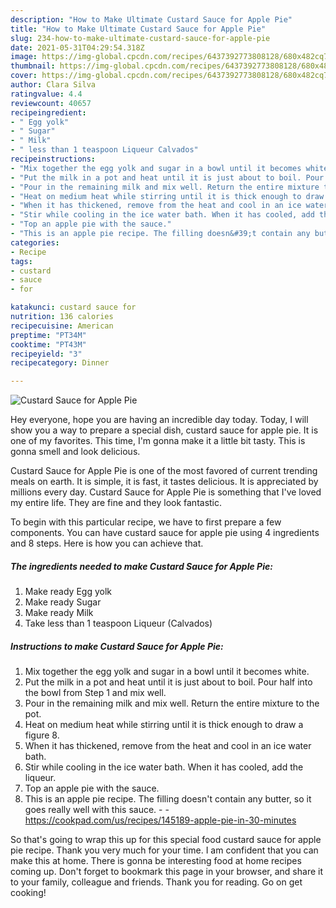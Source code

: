 ```yaml
---
description: "How to Make Ultimate Custard Sauce for Apple Pie"
title: "How to Make Ultimate Custard Sauce for Apple Pie"
slug: 234-how-to-make-ultimate-custard-sauce-for-apple-pie
date: 2021-05-31T04:29:54.318Z
image: https://img-global.cpcdn.com/recipes/6437392773808128/680x482cq70/custard-sauce-for-apple-pie-recipe-main-photo.jpg
thumbnail: https://img-global.cpcdn.com/recipes/6437392773808128/680x482cq70/custard-sauce-for-apple-pie-recipe-main-photo.jpg
cover: https://img-global.cpcdn.com/recipes/6437392773808128/680x482cq70/custard-sauce-for-apple-pie-recipe-main-photo.jpg
author: Clara Silva
ratingvalue: 4.4
reviewcount: 40657
recipeingredient:
- " Egg yolk"
- " Sugar"
- " Milk"
- " less than 1 teaspoon Liqueur Calvados"
recipeinstructions:
- "Mix together the egg yolk and sugar in a bowl until it becomes white."
- "Put the milk in a pot and heat until it is just about to boil. Pour half into the bowl from Step 1 and mix well."
- "Pour in the remaining milk and mix well. Return the entire mixture to the pot."
- "Heat on medium heat while stirring until it is thick enough to draw a figure 8."
- "When it has thickened, remove from the heat and cool in an ice water bath."
- "Stir while cooling in the ice water bath. When it has cooled, add the liqueur."
- "Top an apple pie with the sauce."
- "This is an apple pie recipe. The filling doesn&#39;t contain any butter, so it goes really well with this sauce.  https://cookpad.com/us/recipes/145189-apple-pie-in-30-minutes"
categories:
- Recipe
tags:
- custard
- sauce
- for

katakunci: custard sauce for 
nutrition: 136 calories
recipecuisine: American
preptime: "PT34M"
cooktime: "PT43M"
recipeyield: "3"
recipecategory: Dinner

---
```



![Custard Sauce for Apple Pie](https://img-global.cpcdn.com/recipes/6437392773808128/680x482cq70/custard-sauce-for-apple-pie-recipe-main-photo.jpg)

Hey everyone, hope you are having an incredible day today. Today, I will show you a way to prepare a special dish, custard sauce for apple pie. It is one of my favorites. This time, I'm gonna make it a little bit tasty. This is gonna smell and look delicious.



Custard Sauce for Apple Pie is one of the most favored of current trending meals on earth. It is simple, it is fast, it tastes delicious. It is appreciated by millions every day. Custard Sauce for Apple Pie is something that I've loved my entire life. They are fine and they look fantastic.


To begin with this particular recipe, we have to first prepare a few components. You can have custard sauce for apple pie using 4 ingredients and 8 steps. Here is how you can achieve that.

<!--inarticleads1-->

##### The ingredients needed to make Custard Sauce for Apple Pie:

1. Make ready  Egg yolk
1. Make ready  Sugar
1. Make ready  Milk
1. Take  less than 1 teaspoon Liqueur (Calvados)




<!--inarticleads2-->

##### Instructions to make Custard Sauce for Apple Pie:

1. Mix together the egg yolk and sugar in a bowl until it becomes white.
1. Put the milk in a pot and heat until it is just about to boil. Pour half into the bowl from Step 1 and mix well.
1. Pour in the remaining milk and mix well. Return the entire mixture to the pot.
1. Heat on medium heat while stirring until it is thick enough to draw a figure 8.
1. When it has thickened, remove from the heat and cool in an ice water bath.
1. Stir while cooling in the ice water bath. When it has cooled, add the liqueur.
1. Top an apple pie with the sauce.
1. This is an apple pie recipe. The filling doesn&#39;t contain any butter, so it goes really well with this sauce. -  - https://cookpad.com/us/recipes/145189-apple-pie-in-30-minutes




So that's going to wrap this up for this special food custard sauce for apple pie recipe. Thank you very much for your time. I am confident that you can make this at home. There is gonna be interesting food at home recipes coming up. Don't forget to bookmark this page in your browser, and share it to your family, colleague and friends. Thank you for reading. Go on get cooking!
